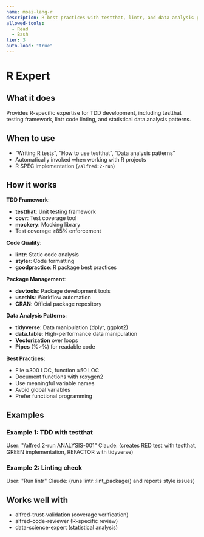 ```yaml
---
name: moai-lang-r
description: R best practices with testthat, lintr, and data analysis patterns
allowed-tools:
  - Read
  - Bash
tier: 3
auto-load: "true"
---
```


# R Expert

## What it does

Provides R-specific expertise for TDD development, including testthat testing framework, lintr code linting, and statistical data analysis patterns.

## When to use

- “Writing R tests”, “How to use testthat”, “Data analysis patterns”
- Automatically invoked when working with R projects
- R SPEC implementation (`/alfred:2-run`)

## How it works

**TDD Framework**:
- **testthat**: Unit testing framework
- **covr**: Test coverage tool
- **mockery**: Mocking library
- Test coverage ≥85% enforcement

**Code Quality**:
- **lintr**: Static code analysis
- **styler**: Code formatting
- **goodpractice**: R package best practices

**Package Management**:
- **devtools**: Package development tools
- **usethis**: Workflow automation
- **CRAN**: Official package repository

**Data Analysis Patterns**:
- **tidyverse**: Data manipulation (dplyr, ggplot2)
- **data.table**: High-performance data manipulation
- **Vectorization** over loops
- **Pipes** (%>%) for readable code

**Best Practices**:
- File ≤300 LOC, function ≤50 LOC
- Document functions with roxygen2
- Use meaningful variable names
- Avoid global variables
- Prefer functional programming

## Examples

### Example 1: TDD with testthat
User: "/alfred:2-run ANALYSIS-001"
Claude: (creates RED test with testthat, GREEN implementation, REFACTOR with tidyverse)

### Example 2: Linting check
User: "Run lintr"
Claude: (runs lintr::lint_package() and reports style issues)

## Works well with

- alfred-trust-validation (coverage verification)
- alfred-code-reviewer (R-specific review)
- data-science-expert (statistical analysis)
